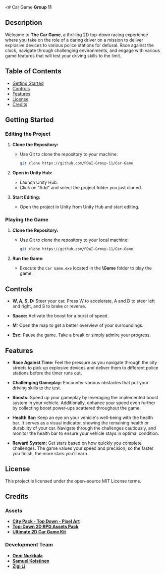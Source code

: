 <# Car Game
**Group 11**

## Description

Welcome to **The Car Game**, a thrilling 2D top-down racing experience where you take on the role of a daring driver on a mission to deliver explosive devices to various police stations for defusal. Race against the clock, navigate through challenging environments, and engage with various game features that will test your driving skills to the limit.

## Table of Contents

- [Getting Started](#getting-started)
- [Controls](#controls)
- [Features](#features)
- [License](#license)
- [Credits](#credits)

## Getting Started

### Editing the Project

1. **Clone the Repository:**
   - Use Git to clone the repository to your machine:
     ```bash
     git clone https://github.com/PDaI-Group-11/Car-Game
     ```

2. **Open in Unity Hub:**
   - Launch Unity Hub.
   - Click on "Add" and select the project folder you just cloned.

3. **Start Editing:**
   - Open the project in Unity from Unity Hub and start editing.

### Playing the Game

1. **Clone the Repository:**
   - Use Git to clone the repository to your local machine:
     ```bash
     git clone https://github.com/PDaI-Group-11/Car-Game
     ```

2. **Run the Game:**
   - Execute the `Car Game.exe` located in the **\Game** folder to play the game.

## Controls

- **W, A, S, D:** Steer your car. Press W to accelerate, A and D to steer left and right, and S to brake or reverse.

- **Space:** Activate the boost for a burst of speed.

- **M:** Open the map to get a better overview of your surroundings.

- **Esc:** Pause the game. Take a break or simply admire your progress.

## Features

- **Race Against Time:** Feel the pressure as you navigate through the city streets to pick up explosive devices and deliver them to different police stations before the timer runs out.

- **Challenging Gameplay:** Encounter various obstacles that put your driving skills to the test.

- **Boosts:** Speed up your gameplay by leveraging the implemented boost system in your vehicle. Additionally, enhance your speed even further by collecting boost power-ups scattered throughout the game.

- **Health Bar:** Keep an eye on your vehicle's well-being with the health bar. It serves as a visual indicator, showing the remaining health or durability of your car. Navigate through the challenges cautiously, and monitor the health bar to ensure your vehicle stays in optimal condition.

- **Reward System:** Get stars based on how quickly you complete challenges. The game values your speed and precision, so the faster you finish, the more stars you'll earn.


## License

This project is licensed under the open-source MIT License terms.

## Credits

### Assets

- **[City Pack - Top Down - Pixel Art](https://assetstore.unity.com/packages/2d/textures-materials/city-pack-top-down-pixel-art-195403)**
- **[Top-Down 2D RPG Assets Pack](https://assetstore.unity.com/packages/2d/characters/top-down-2d-rpg-assets-pack-188718)**
- **[Ultimate 2D Car Game Kit](https://assetstore.unity.com/packages/templates/packs/ultimate-2d-car-game-kit-160283)**

### Development Team
- **[Onni Nurkkala](https://github.com/OnniNurkkala)**
- **[Samuel Koistinen](https://github.com/SamuelKoistinen)**
- **[Zigi Li](https://github.com/ZiqiLi28)**
